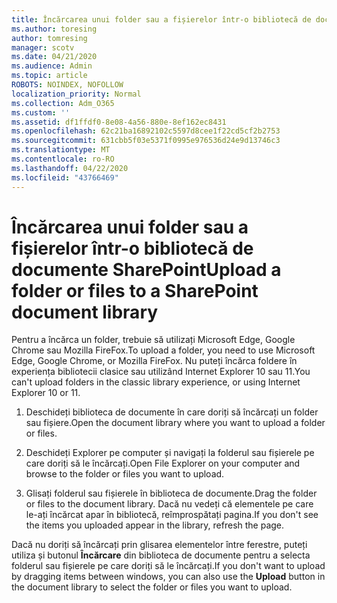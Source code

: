 ```yaml
---
title: Încărcarea unui folder sau a fișierelor într-o bibliotecă de documente
ms.author: toresing
author: tomresing
manager: scotv
ms.date: 04/21/2020
ms.audience: Admin
ms.topic: article
ROBOTS: NOINDEX, NOFOLLOW
localization_priority: Normal
ms.collection: Adm_O365
ms.custom: ''
ms.assetid: df1ffdf0-8e08-4a56-880e-8ef162ec8431
ms.openlocfilehash: 62c21ba16892102c5597d8cee1f22cd5cf2b2753
ms.sourcegitcommit: 631cbb5f03e5371f0995e976536d24e9d13746c3
ms.translationtype: MT
ms.contentlocale: ro-RO
ms.lasthandoff: 04/22/2020
ms.locfileid: "43766469"
---
```

# <a name="upload-a-folder-or-files-to-a-sharepoint-document-library"></a><span data-ttu-id="d8070-102">Încărcarea unui folder sau a fișierelor într-o bibliotecă de documente SharePoint</span><span class="sxs-lookup"><span data-stu-id="d8070-102">Upload a folder or files to a SharePoint document library</span></span>

<span data-ttu-id="d8070-103">Pentru a încărca un folder, trebuie să utilizați Microsoft Edge, Google Chrome sau Mozilla FireFox.</span><span class="sxs-lookup"><span data-stu-id="d8070-103">To upload a folder, you need to use Microsoft Edge, Google Chrome, or Mozilla FireFox.</span></span> <span data-ttu-id="d8070-104">Nu puteți încărca foldere în experiența bibliotecii clasice sau utilizând Internet Explorer 10 sau 11.</span><span class="sxs-lookup"><span data-stu-id="d8070-104">You can't upload folders in the classic library experience, or using Internet Explorer 10 or 11.</span></span>
  
1. <span data-ttu-id="d8070-105">Deschideți biblioteca de documente în care doriți să încărcați un folder sau fișiere.</span><span class="sxs-lookup"><span data-stu-id="d8070-105">Open the document library where you want to upload a folder or files.</span></span>
    
2. <span data-ttu-id="d8070-106">Deschideți Explorer pe computer și navigați la folderul sau fișierele pe care doriți să le încărcați.</span><span class="sxs-lookup"><span data-stu-id="d8070-106">Open File Explorer on your computer and browse to the folder or files you want to upload.</span></span>
    
3. <span data-ttu-id="d8070-107">Glisați folderul sau fișierele în biblioteca de documente.</span><span class="sxs-lookup"><span data-stu-id="d8070-107">Drag the folder or files to the document library.</span></span> <span data-ttu-id="d8070-108">Dacă nu vedeți că elementele pe care le-ați încărcat apar în bibliotecă, reîmprospătați pagina.</span><span class="sxs-lookup"><span data-stu-id="d8070-108">If you don't see the items you uploaded appear in the library, refresh the page.</span></span> 
    
<span data-ttu-id="d8070-109">Dacă nu doriți să încărcați prin glisarea elementelor între ferestre, puteți utiliza și butonul **Încărcare** din biblioteca de documente pentru a selecta folderul sau fișierele pe care doriți să le încărcați.</span><span class="sxs-lookup"><span data-stu-id="d8070-109">If you don't want to upload by dragging items between windows, you can also use the **Upload** button in the document library to select the folder or files you want to upload.</span></span> 
  

